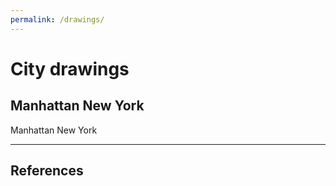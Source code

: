 ```yaml
---
permalink: /drawings/
---
```

# City drawings

## <a name="manhattan"></a>Manhattan New York

<object data="../svg/drawings/manhattan_ave.svg" width="500" height="500"> </object> 
Manhattan New York




---

## <a name="references"></a>References



